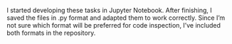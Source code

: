 I started developing these tasks in Jupyter Notebook. After finishing, I saved the files in .py format and adapted them to work correctly. 
Since I’m not sure which format will be preferred for code inspection, I’ve included both formats in the repository.
